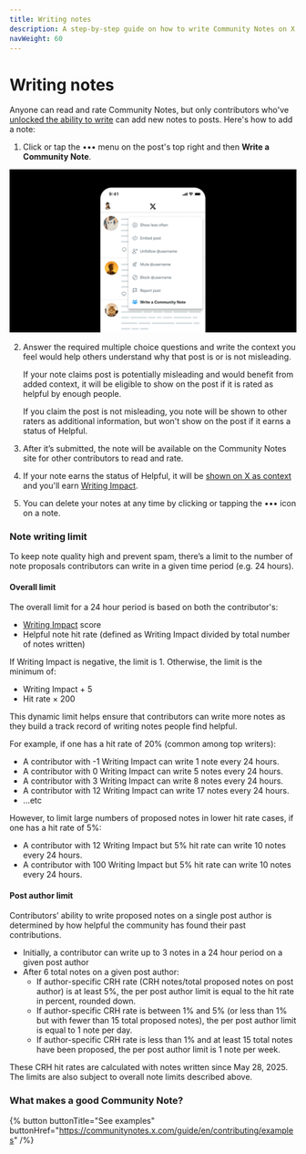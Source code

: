 ```yaml
---
title: Writing notes
description: A step-by-step guide on how to write Community Notes on X.
navWeight: 60
---
```

# Writing notes

Anyone can read and rate Community Notes, but only contributors who've [unlocked the ability to write](./writing-ability.md) can add new notes to posts. Here's how to add a note:

1. Click or tap the ••• menu on the post's top right and then **Write a Community Note**.

![a post with the options menu open. “Write a Community Note” listed as the last item](../images/writing-notes.png)

2. Answer the required multiple choice questions and write the context you feel would help others understand why that post is or is not misleading.

   If your note claims post is potentially misleading and would benefit from added context, it will be eligible to show on the post if it is rated as helpful by enough people.

   If you claim the post is not misleading, you note will be shown to other raters as additional information, but won't show on the post if it earns a status of Helpful.

3. After it’s submitted, the note will be available on the Community Notes site for other contributors to read and rate.

4. If your note earns the status of Helpful, it will be [shown on X as context](./notes-on-twitter) and you'll earn [Writing Impact](./writing-and-rating-impact.md).

5. You can delete your notes at any time by clicking or tapping the ••• icon on a note.


### Note writing limit

To keep note quality high and prevent spam, there’s a limit to the number of note proposals contributors can write in a given time period (e.g. 24 hours).

#### Overall limit
The overall limit for a 24 hour period is based on both the contributor's:
* [Writing Impact](./writing-and-rating-impact.md) score
* Helpful note hit rate (defined as Writing Impact divided by total number of notes written)

If Writing Impact is negative, the limit is 1. Otherwise, the limit is the minimum of:
* Writing Impact + 5
* Hit rate × 200

This dynamic limit helps ensure that contributors can write more notes as they build a track record of writing notes people find helpful.

For example, if one has a hit rate of 20% (common among top writers):

- A contributor with -1 Writing Impact can write 1 note every 24 hours.
- A contributor with 0 Writing Impact can write 5 notes every 24 hours.
- A contributor with 3 Writing Impact can write 8 notes every 24 hours.
- A contributor with 12 Writing Impact can write 17 notes every 24 hours.
- …etc

However, to limit large numbers of proposed notes in lower hit rate cases, if one has a hit rate of 5%:

- A contributor with 12 Writing Impact but 5% hit rate can write 10 notes every 24 hours.
- A contributor with 100 Writing Impact but 5% hit rate can write 10 notes every 24 hours.

#### Post author limit

Contributors’ ability to write proposed notes on a single post author is determined by how helpful the community has found their past contributions. 
- Initially, a contributor can write up to 3 notes in a 24 hour period on a given post author 
- After 6 total notes on a given post author:
   - If author-specific CRH rate (CRH notes/total proposed notes on post author) is at least 5%, the per post author limit is equal to the hit rate in percent, rounded down.
   - If author-specific CRH rate is between 1% and 5% (or less than 1% but with fewer than 15 total proposed notes), the per post author limit is equal to 1 note per day.
   - If author-specific CRH rate is less than 1% and at least 15 total notes have been proposed, the per post author limit is 1 note per week.

These CRH hit rates are calculated with notes written since May 28, 2025. The limits are also subject to overall note limits described above.


### What makes a good Community Note?

{% button buttonTitle="See examples" buttonHref="https://communitynotes.x.com/guide/en/contributing/examples" /%}
